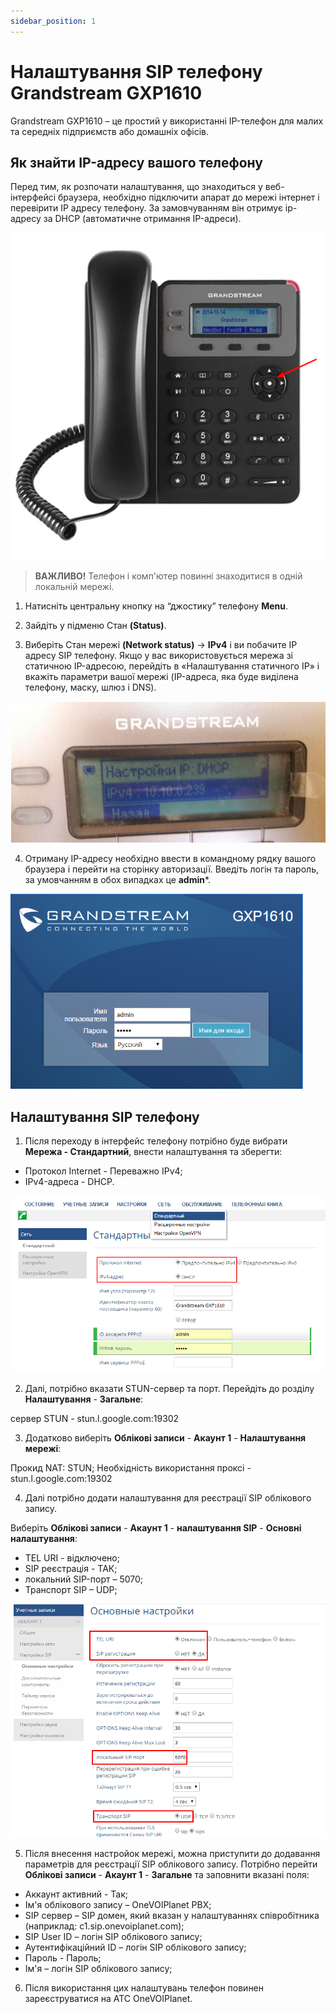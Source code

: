 ```yaml
---
sidebar_position: 1
---
```


# Налаштування SIP телефону Grandstream GXP1610

Grandstream GXP1610 – це простий у використанні IP-телефон для малих та середніх підприємств або домашніх офісів.

## Як знайти IP-адресу вашого телефону

Перед тим, як розпочати налаштування, що знаходиться у веб-інтерфейсі браузера, необхідно підключити апарат до мережі інтернет і перевірити IP адресу телефону. За замовчуванням він отримує ip-адресу за DHCP (автоматичне отримання IP-адреси).

![](../img/sip/grandstream-1.png)

 > **ВАЖЛИВО!** Телефон і комп'ютер повинні знаходитися в одній локальній мережі.

1. Натисніть центральну кнопку на “джостику” телефону **Menu**.

2. Зайдіть у підменю Стан **(Status)**.

3. Виберіть Стан мережі **(Network status)** -> **IPv4** і ви побачите IP адресу SIP телефону.
Якщо у вас використовується мережа зі статичною IP-адресою, перейдіть в «Налаштування статичного IP» і вкажіть параметри вашої мережі (IP-адреса, яка буде виділена телефону, маску, шлюз і DNS).

![](../img/sip/grandstream-2.png)

4. Отриману IP-адресу необхідно ввести в командному рядку вашого браузера і перейти на сторінку авторизації. Введіть логін та пароль, за умовчанням в обох випадках це **admin***.

![](../img/sip/grandstream-3.png)

## Налаштування SIP телефону

1. Після переходу в інтерфейс телефону потрібно буде вибрати **Мережа - Стандартний**, внести налаштування та зберегти:

- Протокол Internet - Переважно IPv4;
- IPv4-адреса - DHCP.

![](../img/sip/grandstream-4.png)

2. Далі, потрібно вказати STUN-сервер та порт. Перейдіть до розділу **Налаштування** - **Загальне**:

сервер STUN - stun.l.google.com:19302

3. Додатково виберіть **Облікові записи** - **Акаунт 1** - **Налаштування мережі**:

Прокид NAT: STUN;
Необхідність використання проксі - stun.l.google.com:19302

4. Далі потрібно додати налаштування для реєстрації SIP облікового запису.

Виберіть **Облікові записи** - **Акаунт 1** - **налаштування SIP** - **Основні налаштування**:

- TEL URI - відключено;
- SIP реєстрація - ТАК;
- локальний SIP-порт – 5070;
- Транспорт SIP – UDP;

![](../img/sip/grandstream-5.png)

5. Після внесення настройок мережі, можна приступити до додавання параметрів для реєстрації SIP облікового запису.
Потрібно перейти **Облікові записи** - **Акаунт 1** - **Загальне** та заповнити вказані поля:

- Аккаунт активний - Так;
- Ім'я облікового запису – OneVOIPlanet PBX;
- SIP сервер – SIP домен, який вказан у налаштуваннях співробітника (наприклад: c1.sip.onevoiplanet.com);
- SIP User ID – логін SIP облікового запису;
- Аутентифікаційний ID – логін SIP облікового запису;
- Пароль - Пароль;
- Ім'я – логін SIP облікового запису;

6. Після використання цих налаштувань телефон повинен зареєструватися на АТС OneVOIPlanet.